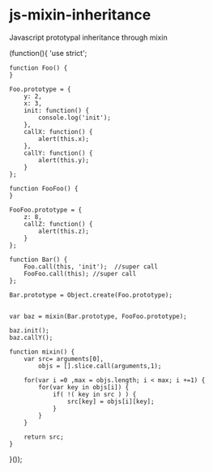 # js-mixin-inheritance
Javascript prototypal inheritance through mixin


(function(){
    'use strict';
    
	function Foo() {
    }
    
    Foo.prototype = {
    	y: 2,
        x: 3,
    	init: function() {
 			console.log('init');
 		},
 		callX: function() {
			alert(this.x);
		},
        callY: function() {
        	alert(this.y);
        }
    };
    
    function FooFoo() {
    }
    
    FooFoo.prototype = {
        z: 8,
    	callZ: function() {
        	alert(this.z);
        }
    };

	function Bar() {
    	Foo.call(this, 'init');  //super call
        FooFoo.call(this); //super call
    };

	Bar.prototype = Object.create(Foo.prototype);
	
    
	var baz = mixin(Bar.prototype, FooFoo.prototype);
	
    baz.init();
	baz.callY();
    
    function mixin() {
    	var src= arguments[0],
            objs = [].slice.call(arguments,1);
        
        for(var i =0 ,max = objs.length; i < max; i +=1) {
        	for(var key in objs[i]) {
            	if( !( key in src ) ) {
                    src[key] = objs[i][key];
                }
            }
        }
        
        return src;
    }
}());
